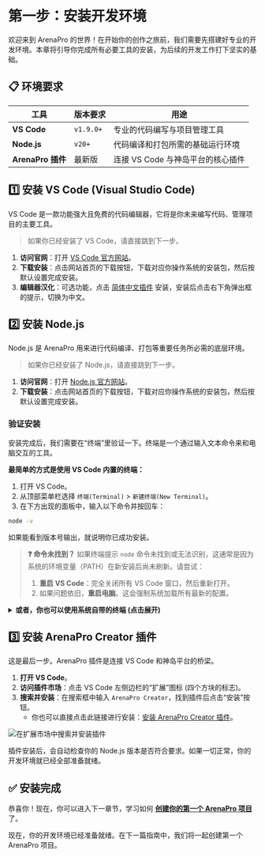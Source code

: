# 第一步：安装开发环境

欢迎来到 ArenaPro 的世界！在开始你的创作之旅前，我们需要先搭建好专业的开发环境。本章将引导你完成所有必要工具的安装，为后续的开发工作打下坚实的基础。

## 📋 环境要求

| 工具              | 版本要求  | 用途                              |
| ----------------- | --------- | --------------------------------- |
| **VS Code**       | `v1.9.0+` | 专业的代码编写与项目管理工具      |
| **Node.js**       | `v20+`    | 代码编译和打包所需的基础运行环境  |
| **ArenaPro 插件** | 最新版    | 连接 VS Code 与神岛平台的核心插件 |

## 1️⃣ 安装 VS Code (Visual Studio Code)

VS Code 是一款功能强大且免费的代码编辑器，它将是你未来编写代码、管理项目的主要工具。

> 如果你已经安装了 VS Code，请直接跳到下一步。

1.  **访问官网**：打开 [VS Code 官方网站](https://code.visualstudio.com/)。
2.  **下载安装**：点击网站首页的下载按钮，下载对应你操作系统的安装包，然后按默认设置完成安装。
3.  **编辑器汉化**：可选功能，点击 [简体中文插件](vscode:extension/MS-CEINTL.vscode-language-pack-zh-hans) 安装，安装后点击右下角弹出框的提示，切换为中文。

## 2️⃣ 安装 Node.js

Node.js 是 ArenaPro 用来进行代码编译、打包等重要任务所必需的底层环境。

> 如果你已经安装了 Node.js，请直接跳到下一步。

1.  **访问官网**：打开 [Node.js 官方网站](https://nodejs.org/)。
2.  **下载安装**：点击网站首页的下载按钮，下载对应你操作系统的安装包，然后按默认设置完成安装。

### 验证安装

安装完成后，我们需要在“终端”里验证一下。终端是一个通过输入文本命令来和电脑交互的工具。

**最简单的方式是使用 VS Code 内置的终端：**

1.  打开 VS Code。
2.  从顶部菜单栏选择 `终端(Terminal)` > `新建终端(New Terminal)`。
3.  在下方出现的面板中，输入以下命令并按回车：

```bash
node -v
```

如果能看到版本号输出，就说明你已成功安装。

> **❓ 命令未找到？**
> 如果终端提示 `node` 命令未找到或无法识别，这通常是因为系统的环境变量（PATH）在新安装后尚未刷新。请尝试：
>
> 1.  **重启 VS Code**：完全关闭所有 VS Code 窗口，然后重新打开。
> 2.  如果问题依旧，**重启电脑**。这会强制系统加载所有最新的配置。

<details>
<summary><b>或者，你也可以使用系统自带的终端 (点击展开)</b></summary>

- **Windows 用户**:
  - 按下 `Win` 键，输入 `cmd` 或 `PowerShell`，然后打开它。
- **macOS 用户**:
  - 在 `Launchpad` (启动台) 的 `其他` 文件夹里找到 `终端 (Terminal)`。
  - 或者，按下 `Cmd + 空格`，输入 `Terminal` 并打开。

</details>

## 3️⃣ 安装 ArenaPro Creator 插件

这是最后一步。ArenaPro 插件是连接 VS Code 和神岛平台的桥梁。

1.  **打开 VS Code**。
2.  **访问插件市场**：点击 VS Code 左侧边栏的“扩展”图标 (四个方块的标志)。
3.  **搜索并安装**：在搜索框中输入 `ArenaPro Creator`，找到插件后点击“安装”按钮。
    - 你也可以直接点击此链接进行安装：[安装 ArenaPro Creator 插件](vscode:extension/box3lab.box3arenapro)。

![在扩展市场中搜索并安装插件](/QQ20240926-151900.png)

插件安装后，会自动检查你的 Node.js 版本是否符合要求。如果一切正常，你的开发环境就已经全部准备就绪。

## ✅ 安装完成

恭喜你！现在，你可以进入下一章节，学习如何 **[创建你的第一个 ArenaPro 项目](./02-create-project.md)** 了。

现在，你的开发环境已经准备就绪。在下一篇指南中，我们将一起创建第一个 ArenaPro 项目。
